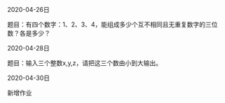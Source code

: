 2020-04-26日 

题目：有四个数字：1、2、3、4，能组成多少个互不相同且无重复数字的三位数？各是多少？


2020-04-28日 

题目：输入三个整数x,y,z，请把这三个数由小到大输出。


2020-04-30日

新增作业
